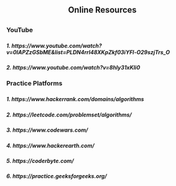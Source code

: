 <h2 align="center"> Online Resources<h2>
<h3> YouTube<h3>
<h5>1. https://www.youtube.com/watch?v=0IAPZzGSbME&list=PLDN4rrl48XKpZkf03iYFl-O29szjTrs_O<h5>
<h5>2. https://www.youtube.com/watch?v=8hly31xKli0<h5>
  
  <h3>Practice Platforms<h3>
  <h5>1. https://www.hackerrank.com/domains/algorithms<h5>
  <h5>2. https://leetcode.com/problemset/algorithms/<h5>
  <h5>3. https://www.codewars.com/<h5>
  <h5>4. https://www.hackerearth.com/<h5>
  <h5>5. https://coderbyte.com/<h5>
  <h5>6. https://practice.geeksforgeeks.org/<h5>
    
    
  
